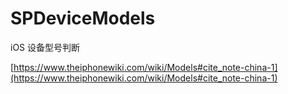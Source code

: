 # SPDeviceModels
iOS 设备型号判断



[https://www.theiphonewiki.com/wiki/Models#cite_note-china-1](https://www.theiphonewiki.com/wiki/Models#cite_note-china-1)

